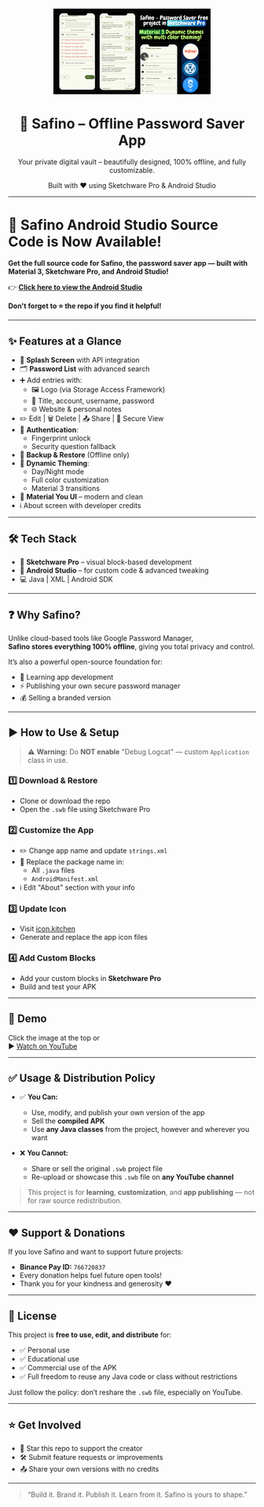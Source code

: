 <p align="center">
  <a href="https://youtu.be/dB9tdkf1o7s" target="_blank">
    <img src="thumbnail.png" alt="Safino Demo" width="320"/>
  </a>
</p>

<h1 align="center">🔐 Safino – Offline Password Saver App</h1>

<p align="center">  
  Your private digital vault – beautifully designed, 100% offline, and fully customizable.  
</p>

<p align="center">
  Built with ❤️ using Sketchware Pro & Android Studio  
</p>

---

# 🚀 Safino Android Studio Source Code is Now Available!

**Get the full source code for Safino, the password saver app — built with Material 3, Sketchware Pro, and Android Studio!**

👉 [**Click here to view the Android Studio**](https://github.com/FasterSoftwareDeveloper/Safino-Offline-Password-Saver-Android-Studio)

**Don't forget to ⭐ the repo if you find it helpful!**

---

## ✨ Features at a Glance

- 🚀 **Splash Screen** with API integration  
- 🗂️ **Password List** with advanced search  
- ➕ Add entries with:
  - 🖼️ Logo (via Storage Access Framework)
  - 📝 Title, account, username, password  
  - 🌐 Website & personal notes  
- ✏️ Edit | 🗑️ Delete | 📤 Share | 🔐 Secure View  
- 🔐 **Authentication**:
  - Fingerprint unlock  
  - Security question fallback  
- 💾 **Backup & Restore** (Offline only)  
- 🎨 **Dynamic Theming**:
  - Day/Night mode  
  - Full color customization  
  - Material 3 transitions  
- 🧼 **Material You UI** – modern and clean  
- ℹ️ About screen with developer credits

---

## 🛠️ Tech Stack

- 🧩 **Sketchware Pro** – visual block-based development  
- 🧠 **Android Studio** – for custom code & advanced tweaking  
- 💻 Java | XML | Android SDK  

---

## ❓ Why Safino?

Unlike cloud-based tools like Google Password Manager,  
**Safino stores everything 100% offline**, giving you total privacy and control.  

It’s also a powerful open-source foundation for:
- 🔧 Learning app development  
- ⚡ Publishing your own secure password manager  
- 💰 Selling a branded version  

---

## ▶️ How to Use & Setup

> ⚠️ **Warning:** Do **NOT enable** "Debug Logcat" — custom `Application` class in use.

### 1️⃣ Download & Restore  
- Clone or download the repo  
- Open the `.swb` file using Sketchware Pro

### 2️⃣ Customize the App  
- ✏️ Change app name and update `strings.xml`  
- 🔁 Replace the package name in:
  - All `.java` files  
  - `AndroidManifest.xml`  
- ℹ️ Edit "About" section with your info

### 3️⃣ Update Icon  
- Visit [icon.kitchen](https://icon.kitchen)  
- Generate and replace the app icon files

### 4️⃣ Add Custom Blocks  
- Add your custom blocks in **Sketchware Pro**  
- Build and test your APK

---

## 🔗 Demo

Click the image at the top or  
▶️ [Watch on YouTube](https://youtu.be/dB9tdkf1o7s)

---

## ✅ Usage & Distribution Policy

- ✅ **You Can:**
  - Use, modify, and publish your own version of the app  
  - Sell the **compiled APK**  
  - Use **any Java classes** from the project, however and wherever you want

- ❌ **You Cannot:**
  - Share or sell the original `.swb` project file  
  - Re-upload or showcase this `.swb` file on **any YouTube channel**  

> This project is for **learning**, **customization**, and **app publishing** — not for raw source redistribution.

---

## ♥️ Support & Donations

If you love Safino and want to support future projects:

- **Binance Pay ID:** `766720837`  
- Every donation helps fuel future open tools!  
- Thank you for your kindness and generosity ❤️

---

## 📄 License

This project is **free to use, edit, and distribute** for:

- ✅ Personal use  
- ✅ Educational use  
- ✅ Commercial use of the APK  
- ✅ Full freedom to reuse any Java code or class without restrictions

Just follow the policy: don’t reshare the `.swb` file, especially on YouTube.

---

## ⭐ Get Involved

- 🌟 Star this repo to support the creator  
- 🛠️ Submit feature requests or improvements  
- 📤 Share your own versions with no credits

---

> “Build it. Brand it. Publish it. Learn from it. Safino is yours to shape.”

